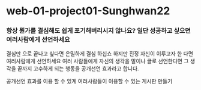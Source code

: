 # web-01-project01-Sunghwan22

### 항상 뭔가를 결심해도 쉽게 포기해버리시지 않나요? 일단 성공하고 싶으면 여러사람에게 선언하세요 
 결심만 으로 끝나고 싶다면 은밀하게 결심 하십쇼 하지만 진정 자신이 이루고자 한 다면 여러사람에게 선언하세요 
 여러 사람들에게 자신의 생각을 말이나 글로 선언한다면 그 생각을 끝까지 고수하게 되는 행동을 공개선언 효과라고 합니다. 

 공개선언 효과를 이용 할 수 있게 여러사람들이 이용할 수 있는 게시판 만들기 
